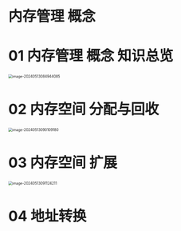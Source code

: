 # 内存管理 概念



# 01 内存管理 概念 知识总览

<img src="https://cvp.oss-cn-shanghai.aliyuncs.com/picgo/202405130849190.png" alt="image-20240513084944085" style="zoom:50%;" />



# 02 内存空间 分配与回收

<img src="https://cvp.oss-cn-shanghai.aliyuncs.com/picgo/202405130901296.png" alt="image-20240513090109180" style="zoom:50%;" />



# 03 内存空间 扩展

<img src="https://cvp.oss-cn-shanghai.aliyuncs.com/picgo/202405130911311.png" alt="image-20240513091124211" style="zoom:50%;" />



# 04 地址转换

